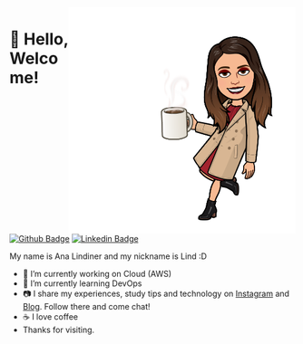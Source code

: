 <img align="right" width="400" height="400" src="/avata.png">

# 👋 Hello, Welcome!

[![Github Badge](https://img.shields.io/badge/-Github-000?style=flat-square&logo=Github&logoColor=white&link=link_do_seu_perfil_no_github)](https://github.com/lindiner)
[![Linkedin Badge](https://img.shields.io/badge/-LinkedIn-blue?style=flat-square&logo=Linkedin&logoColor=white&link=link_do_seu_perfil_no_linkedin)](https://www.linkedin.com/in/analindiner/)


My name is Ana Lindiner and my nickname is Lind :D

- 🔭 I’m currently working on Cloud (AWS)
- 🌱 I’m currently learning DevOps
- 📷 I share my experiences, study tips and technology on <a href="https://analindiner.hashnode.dev/">Instagram</a> and <a href="https://www.instagram.com/lind.flow/">Blog</a>. Follow there and come chat!
- ☕ I love coffee
- Thanks for visiting. 

